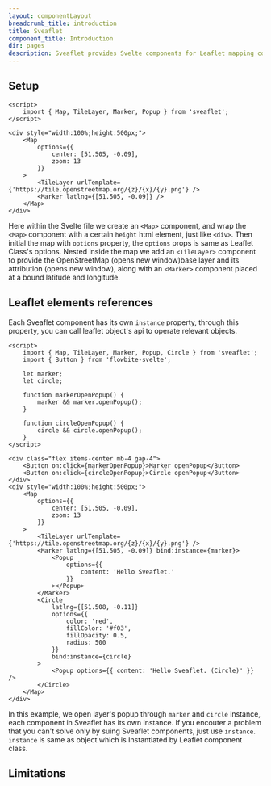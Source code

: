 ```yaml
---
layout: componentLayout
breadcrumb_title: introduction
title: Sveaflet
component_title: Introduction
dir: pages
description: Sveaflet provides Svelte components for Leaflet mapping components to allow simple construction of declarative maps.
---
```


## Setup

```svelte example csr
<script>
	import { Map, TileLayer, Marker, Popup } from 'sveaflet';
</script>

<div style="width:100%;height:500px;">
	<Map
		options={{
			center: [51.505, -0.09],
			zoom: 13
		}}
	>
		<TileLayer urlTemplate={'https://tile.openstreetmap.org/{z}/{x}/{y}.png'} />
		<Marker latlng={[51.505, -0.09]} />
	</Map>
</div>
```

Here within the Svelte file we create an `<Map>` component, and wrap the `<Map>` component with a certain `height` html element, just like `<div>`. Then initial the map with `options` property, the `options` props is same as Leaflet Class's options. Nested inside the map we add an `<TileLayer>` component to provide the OpenStreetMap (opens new window)base layer and its attribution (opens new window), along with an `<Marker>` component placed at a bound latitude and longitude.

## Leaflet elements references

Each Sveaflet component has its own `instance` property, through this property, you can call leaflet object's api to operate relevant objects.

```svelte example csr
<script>
	import { Map, TileLayer, Marker, Popup, Circle } from 'sveaflet';
	import { Button } from 'flowbite-svelte';

	let marker;
	let circle;

	function markerOpenPopup() {
		marker && marker.openPopup();
	}

	function circleOpenPopup() {
		circle && circle.openPopup();
	}
</script>

<div class="flex items-center mb-4 gap-4">
	<Button on:click={markerOpenPopup}>Marker openPopup</Button>
	<Button on:click={circleOpenPopup}>Circle openPopup</Button>
</div>
<div style="width:100%;height:500px;">
	<Map
		options={{
			center: [51.505, -0.09],
			zoom: 13
		}}
	>
		<TileLayer urlTemplate={'https://tile.openstreetmap.org/{z}/{x}/{y}.png'} />
		<Marker latlng={[51.505, -0.09]} bind:instance={marker}>
			<Popup
				options={{
					content: 'Hello Sveaflet.'
				}}
			></Popup>
		</Marker>
		<Circle
			latlng={[51.508, -0.11]}
			options={{
				color: 'red',
				fillColor: '#f03',
				fillOpacity: 0.5,
				radius: 500
			}}
			bind:instance={circle}
		>
			<Popup options={{ content: 'Hello Sveaflet. (Circle)' }} />
		</Circle>
	</Map>
</div>
```

In this example, we open layer's popup through `marker` and `circle` instance, each component in Sveaflet has its own instance. If you encouter a problem that you can't solve only by suing Sveaflet components, just use `instance`. `instance` is same as object which is Instantiated by Leaflet component class.

## Limitations
